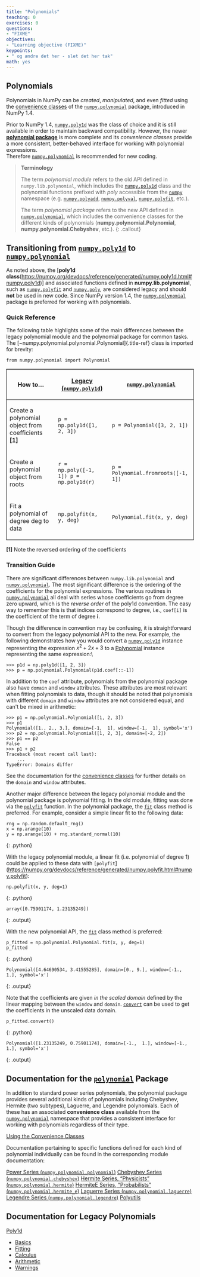 ```yaml
---
title: "Polynomials"
teaching: 0
exercises: 0
questions:
- "FIXME"
objectives:
- "Learning objective (FIXME)"
keypoints:
- " og ændre det her - slet det her tak"
math: yes
---
```


## Polynomials

Polynomials in NumPy can be *created*, *manipulated*, and even *fitted*
using the
[convenience classes](https://numpy.org/devdocs/reference/routines.polynomials.classes.html) of the [`numpy.polynomial`](https://numpy.org/devdocs/reference/routines.polynomials.package.html#module-numpy.polynomial) package, introduced in
NumPy 1.4.

Prior to NumPy 1.4, [`numpy.poly1d`](https://numpy.org/devdocs/reference/generated/numpy.poly1d.html#numpy.poly1d) was the class of choice and it is still available in order to maintain backward compatibility. However, the newer [**polynomial package**](https://numpy.org/devdocs/reference/routines.polynomials.package.html#module-numpy.polynomial) is more complete and its *convenience classes* provide a more consistent, better-behaved interface for working with polynomial expressions.\
Therefore [`numpy.polynomial`](https://numpy.org/devdocs/reference/routines.polynomials.package.html#module-numpy.polynomial) is recommended for new coding.



> **Terminology**
> 
> The term *polynomial module* refers to the old API defined in
> `numpy.lib.polynomial`, which includes the
> [`numpy.poly1d`](https://numpy.org/devdocs/reference/generated/numpy.poly1d.html#numpy.poly1d) 
> class and the polynomial functions prefixed with *poly* accessible from the 
> [`numpy`](https://numpy.org/devdocs/reference/index.html#module-numpy)
> namespace (e.g. 
> [`numpy.polyadd`](https://numpy.org/devdocs/reference/generated/numpy.polyadd.html#numpy.polyadd),
> [`numpy.polyval`](https://numpy.org/devdocs/reference/generated/numpy.polyval.html#numpy.polyval), 
> [`numpy.polyfit`](https://numpy.org/devdocs/reference/generated/numpy.polyfit.html#numpy.polyfit), etc.).
> 
> The term *polynomial package* refers to the new API defined in
> [`numpy.polynomial`](https://numpy.org/devdocs/reference/routines.polynomials.package.html#module-numpy.polynomial), which includes the convenience classes
> for the different kinds of polynomials
> (**numpy.polynomial.Polynomial**,
> **numpy.polynomial.Chebyshev**, etc.).
{: .callout}

## Transitioning from [`numpy.poly1d`](https://numpy.org/devdocs/reference/generated/numpy.poly1d.html#numpy.poly1d) to [`numpy.polynomial`](https://numpy.org/devdocs/reference/routines.polynomials.package.html#module-numpy.polynomial)

As noted above, the [**poly1d class**(https://numpy.org/devdocs/reference/generated/numpy.poly1d.html#numpy.poly1d)] and associated functions defined in
**numpy.lib.polynomial**, such as [`numpy.polyfit`](https://numpy.org/devdocs/reference/generated/numpy.polyfit.html#numpy.polyfit) and
[`numpy.poly`](https://numpy.org/devdocs/reference/generated/numpy.poly.html#numpy.poly), are considered legacy and should **not** be
used in new code. Since NumPy version 1.4, the
[`numpy.polynomial`](https://numpy.org/devdocs/reference/routines.polynomials.package.html#module-numpy.polynomial) package is preferred for working with
polynomials.

### Quick Reference

The following table highlights some of the main differences between the
legacy polynomial module and the polynomial package for common tasks.
The [\~numpy.polynomial.polynomial.Polynomial]{.title-ref} class is
imported for brevity:

    from numpy.polynomial import Polynomial

<table class="colwidths-auto table" style="border:1px solid black">
<thead>
<tr class="row-odd">
<th class="head"><p>How to…</p></th>
<th class="head"><p><a href="https://numpy.org/devdocs/reference/generated/numpy.poly1d.html#numpy.poly1d">Legacy (<code class="docutils literal notranslate"><span class="pre">numpy.poly1d</span></code>)</a></p></th>
<th class="head"><p><a href="https://numpy.org/devdocs/reference/routines.polynomials.package.html#module-numpy.polynomial"><code class="docutils literal notranslate"><span class="pre">numpy.polynomial</span></code></a></p></th>
</tr>
</thead>
<tbody>
<tr class="row-even">
<td><p>Create a polynomial object from coefficients <b>[1]</b></p></td>
<td><p><code class="docutils literal notranslate"><span class="pre">p = np.poly1d([1, 2, 3])</span></code></p></td>
<td><p><code class="docutils literal notranslate"><span class="pre">p = Polynomial([3, 2, 1])</span></code></p></td>
</tr>
<tr class="row-odd">
<td><p>Create a polynomial object from roots</p></td>
<td><p><code class="docutils literal notranslate"><span class="pre">r = np.poly([-1, 1]) p = np.poly1d(r)</span></code></p></td>
<td><p><code class="docutils literal notranslate"><span class="pre">p = Polynomial.fromroots([-1, 1])</span></code></p></td>
</tr>
<tr class="row-even">
<td><p>Fit a polynomial of degree deg to data</p></td>
<td><p><code class="docutils literal notranslate"><span class="pre">np.polyfit(x, y, deg)</span></code></p></td>
<td><p><code class="docutils literal notranslate"><span class="pre">Polynomial.fit(x, y, deg)</span></code></p></td>
</tr>
</tbody>
</table>

<b>\[1\]</b> Note the reversed ordering of the coefficients

### Transition Guide

There are significant differences between `numpy.lib.polynomial` and
[`numpy.polynomial`](https://numpy.org/devdocs/reference/routines.polynomials.package.html#module-numpy.polynomial). The most significant difference is the
ordering of the coefficients for the polynomial expressions. The various
routines in [`numpy.polynomial`](https://numpy.org/devdocs/reference/routines.polynomials.package.html#module-numpy.polynomial) all deal with series whose
coefficients go from degree zero upward, which is the *reverse order* of
the poly1d convention. The easy way to remember this is that indices
correspond to degree, i.e., `coef[i]` is the coefficient of the term of
degree **i**.

Though the difference in convention may be confusing, it is
straightforward to convert from the legacy polynomial API to the new.
For example, the following demonstrates how you would convert a
[`numpy.poly1d`](https://numpy.org/devdocs/reference/generated/numpy.poly1d.html#numpy.poly1d) instance representing the expression $x^{2} + 2x + 3$ to a
[Polynomial](https://numpy.org/devdocs/reference/generated/numpy.polynomial.polynomial.Polynomial.html#numpy.polynomial.polynomial.Polynomial) instance
representing the same expression:\

    >>> p1d = np.poly1d([1, 2, 3])
    >>> p = np.polynomial.Polynomial(p1d.coef[::-1])

In addition to the `coef` attribute, polynomials from the polynomial
package also have `domain` and `window` attributes. These attributes are
most relevant when fitting polynomials to data, though it should be
noted that polynomials with different `domain` and `window` attributes
are not considered equal, and can\'t be mixed in arithmetic:

    >>> p1 = np.polynomial.Polynomial([1, 2, 3])
    >>> p1
    Polynomial([1., 2., 3.], domain=[-1,  1], window=[-1,  1], symbol='x')
    >>> p2 = np.polynomial.Polynomial([1, 2, 3], domain=[-2, 2])
    >>> p1 == p2
    False
    >>> p1 + p2
    Traceback (most recent call last):
        ...
    TypeError: Domains differ

See the documentation for the [convenience
classes](routines.polynomials.classes) for further details on the
`domain` and `window` attributes.

Another major difference between the legacy polynomial module and the
polynomial package is polynomial fitting. In the old module, fitting was
done via the [`polyfit`](https://numpy.org/devdocs/reference/generated/numpy.polyfit.html#numpy.polyfit) function. In the polynomial
package, the [`fit`](https://numpy.org/devdocs/reference/generated/numpy.polynomial.polynomial.Polynomial.fit.html#numpy.polynomial.polynomial.Polynomial.fit)
class method is preferred. For example, consider a simple linear fit to
the following data:

~~~
rng = np.random.default_rng() 
x = np.arange(10) 
y = np.arange(10) + rng.standard_normal(10)
~~~
{: .python}

With the legacy polynomial module, a linear fit (i.e. polynomial of
degree 1) could be applied to these data with `[polyfit`](https://numpy.org/devdocs/reference/generated/numpy.polyfit.html#numpy.polyfit):

~~~
np.polyfit(x, y, deg=1)
~~~
{: .python}
~~~
array([0.75901174, 1.23135249])
~~~
{: .output}

With the new polynomial API, the
[`fit`](https://numpy.org/devdocs/reference/generated/numpy.polynomial.polynomial.Polynomial.fit.html#numpy.polynomial.polynomial.Polynomial.fit) class method
is preferred:

~~~
p_fitted = np.polynomial.Polynomial.fit(x, y, deg=1) 
p_fitted
~~~
{: .python}
~~~
Polynomial([4.64690534, 3.41555285], domain=[0., 9.], window=[-1.,  1.], symbol='x')
~~~
{: .output}

Note that the coefficients are given *in the scaled domain* defined by
the linear mapping between the `window` and `domain`.
[`convert`](https://numpy.org/devdocs/reference/generated/numpy.polynomial.polynomial.Polynomial.convert.html#numpy.polynomial.polynomial.Polynomial.convert) can be
used to get the coefficients in the unscaled data domain.

~~~
p_fitted.convert()
~~~
{: .python}
~~~
Polynomial([1.23135249, 0.75901174], domain=[-1.,  1.], window=[-1.,  1.], symbol='x')
~~~
{: .output}

## Documentation for the [`polynomial`](https://numpy.org/devdocs/reference/routines.polynomials.package.html#module-numpy.polynomial) Package

In addition to standard power series polynomials, the polynomial package
provides several additional kinds of polynomials including Chebyshev,
Hermite (two subtypes), Laguerre, and Legendre polynomials. Each of
these has an associated **convenience class** available from the
[`numpy.polynomial`](https://numpy.org/devdocs/reference/routines.polynomials.package.html#module-numpy.polynomial) namespace that provides a consistent
interface for working with polynomials regardless of their type.

[Using the Convenience Classes](https://numpy.org/devdocs/reference/routines.polynomials.classes.html)

Documentation pertaining to specific functions defined for each kind of
polynomial individually can be found in the corresponding module
documentation:

[Power Series (`numpy.polynomial.polynomial`)](https://numpy.org/devdocs/reference/routines.polynomials.polynomial.html)
[Chebyshev Series (`numpy.polynomial.chebyshev`)](https://numpy.org/devdocs/reference/routines.polynomials.chebyshev.html)
[Hermite Series, “Physicists” (`numpy.polynomial.hermite`)](https://numpy.org/devdocs/reference/routines.polynomials.hermite.html)
[HermiteE Series, “Probabilists” (`numpy.polynomial.hermite_e`)](https://numpy.org/devdocs/reference/routines.polynomials.hermite_e.html)
[Laguerre Series (`numpy.polynomial.laguerre`)](https://numpy.org/devdocs/reference/routines.polynomials.laguerre.html)
[Legendre Series (`numpy.polynomial.legendre`)](https://numpy.org/devdocs/reference/routines.polynomials.legendre.html)
[Polyutils](https://numpy.org/devdocs/reference/routines.polynomials.polyutils.html)

## Documentation for Legacy Polynomials

[Poly1d](https://numpy.org/devdocs/reference/routines.polynomials.poly1d.html)
* [Basics](https://numpy.org/devdocs/reference/routines.polynomials.poly1d.html#basics)
* [Fitting](https://numpy.org/devdocs/reference/routines.polynomials.poly1d.html#fitting)
* [Calculus](https://numpy.org/devdocs/reference/routines.polynomials.poly1d.html#calculus)
* [Arithmetic](https://numpy.org/devdocs/reference/routines.polynomials.poly1d.html#arithmetic)
* [Warnings](https://numpy.org/devdocs/reference/routines.polynomials.poly1d.html#warnings)
